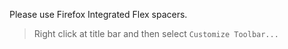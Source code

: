 Please use Firefox Integrated Flex spacers.
> Right click at title bar and then select `Customize Toolbar...`

